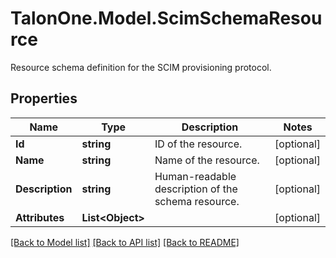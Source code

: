# TalonOne.Model.ScimSchemaResource
Resource schema definition for the SCIM provisioning protocol.
## Properties

Name | Type | Description | Notes
------------ | ------------- | ------------- | -------------
**Id** | **string** | ID of the resource. | [optional] 
**Name** | **string** | Name of the resource. | [optional] 
**Description** | **string** | Human-readable description of the schema resource. | [optional] 
**Attributes** | **List&lt;Object&gt;** |  | [optional] 

[[Back to Model list]](../README.md#documentation-for-models) [[Back to API list]](../README.md#documentation-for-api-endpoints) [[Back to README]](../README.md)

